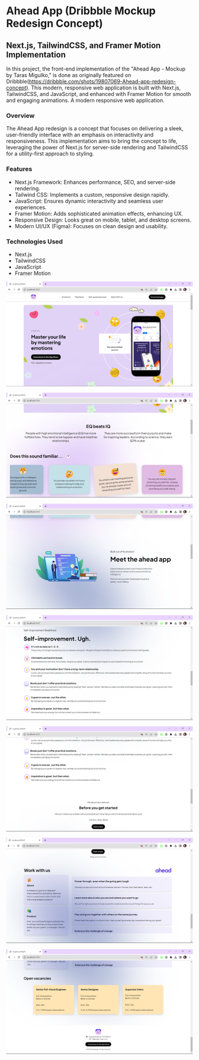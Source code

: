 # Ahead App (Dribbble Mockup Redesign Concept)
## Next.js, TailwindCSS, and Framer Motion Implementation

In this project, the front-end implementation of the "Ahead App - Mockup by Taras Migulko," is done as originally featured on Dribbble(https://dribbble.com/shots/19807069-Ahead-app-redesign-concept). This modern, responsive web application is built with Next.js, TailwindCSS, and JavaScript, and enhanced with Framer Motion for smooth and engaging animations. A modern responsive web application.

### Overview
The Ahead App redesign is a concept that focuses on delivering a sleek, user-friendly interface with an emphasis on interactivity and responsiveness. This implementation aims to bring the concept to life, leveraging the power of Next.js for server-side rendering and TailwindCSS for a utility-first approach to styling.

### Features
* Next.js Framework: Enhances performance, SEO, and server-side rendering.
* Tailwind CSS: Implements a custom, responsive design rapidly.
* JavaScript: Ensures dynamic interactivity and seamless user experiences.
* Framer Motion: Adds sophisticated animation effects, enhancing UX.
* Responsive Design: Looks great on mobile, tablet, and desktop screens.
* Modern UI/UX (Figma): Focuses on clean design and usability.

### Technologies Used
- Next.js
- TailwindCSS
- JavaScript
- Framer Motion

![Alt text](image.png)

![Alt text](image-1.png)

![Alt text](image-2.png)

![Alt text](image-3.png)

![Alt text](image-4.png)

![Alt text](image-5.png)

![Alt text](image-6.png)
